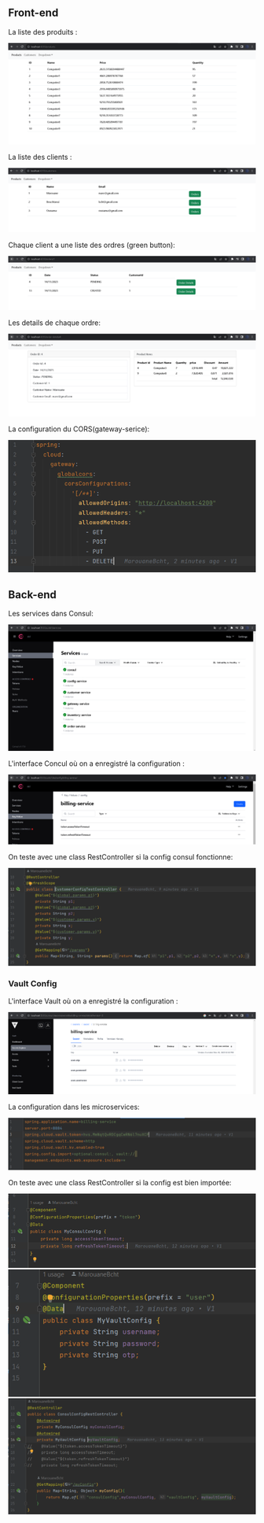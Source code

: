 

## Front-end

La liste des produits :

<img src="caps/products.PNG">

<br>

La liste des clients :

<img src="caps/customers.PNG">


Chaque client a une liste des ordres (green button):

<img src="caps/orders.PNG">

Les details de chaque ordre:

<img src="caps/order-details.PNG">


<br>

La configuration du CORS(gateway-serice):

<img src="caps/ymlconfig.PNG">



<br>

## Back-end

Les services dans Consul:

<img src="caps/consul.PNG">


L'interface Concul où on a enregistré la configuration :
<br>

<img src="caps/consul2.PNG">


On teste avec une class RestController si la config consul fonctionne:

<img src="caps/consulConfigTest.PNG">

<br>


### Vault Config

L'interface Vault où on a enregistré la configuration :

<img src="caps/vault.PNG">

La configuration dans les microservices:

<img src="caps/vaultConfig.PNG">

On teste avec une class RestController si la config est bien importée:

<img src="caps/consulTest.PNG">
<br>


<img src="caps/vaultTest.PNG">

<br>

<img src="caps/vault&consulTest.PNG">

<br>
